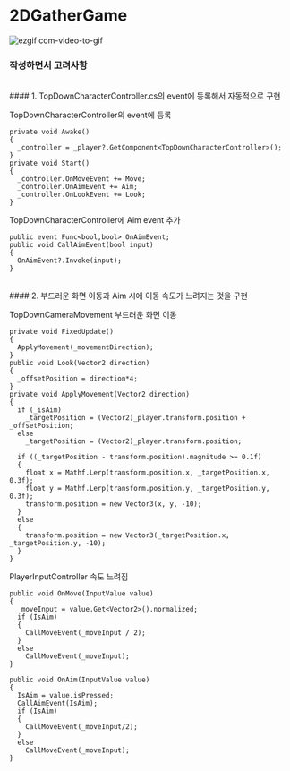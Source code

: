 # 2DGatherGame
![ezgif com-video-to-gif](https://github.com/Hwan007/2DGatherGame/assets/96556920/b74a2685-aad9-4847-8915-10f8119d8bda)

### 작성하면서 고려사항

</br>
#### 1. TopDownCharacterController.cs의 event에 등록해서 자동적으로 구현

TopDownCharacterController의 event에 등록
```
private void Awake()
{
  _controller = _player?.GetComponent<TopDownCharacterController>();
}
private void Start()
{
  _controller.OnMoveEvent += Move;
  _controller.OnAimEvent += Aim;
  _controller.OnLookEvent += Look;
}
```

TopDownCharacterController에 Aim event 추가
```
public event Func<bool,bool> OnAimEvent;
public void CallAimEvent(bool input)
{
  OnAimEvent?.Invoke(input);
}
```

</br>
#### 2. 부드러운 화면 이동과 Aim 시에 이동 속도가 느려지는 것을 구현

TopDownCameraMovement 부드러운 화면 이동
```
private void FixedUpdate()
{
  ApplyMovement(_movementDirection);
}
public void Look(Vector2 direction)
{
  _offsetPosition = direction*4;
}
private void ApplyMovement(Vector2 direction)
{
  if (_isAim)
    _targetPosition = (Vector2)_player.transform.position + _offsetPosition;
  else
    _targetPosition = (Vector2)_player.transform.position;
  
  if ((_targetPosition - transform.position).magnitude >= 0.1f)
  {
    float x = Mathf.Lerp(transform.position.x, _targetPosition.x, 0.3f);
    float y = Mathf.Lerp(transform.position.y, _targetPosition.y, 0.3f);
    transform.position = new Vector3(x, y, -10);
  }
  else
  {
    transform.position = new Vector3(_targetPosition.x, _targetPosition.y, -10);
  }
}
```

PlayerInputController 속도 느려짐
```
public void OnMove(InputValue value)
{
  _moveInput = value.Get<Vector2>().normalized;
  if (IsAim)
  {
    CallMoveEvent(_moveInput / 2);
  }
  else
    CallMoveEvent(_moveInput);
}

public void OnAim(InputValue value)
{
  IsAim = value.isPressed;
  CallAimEvent(IsAim);
  if (IsAim)
  {
    CallMoveEvent(_moveInput/2);
  }
  else
    CallMoveEvent(_moveInput);
}
```


